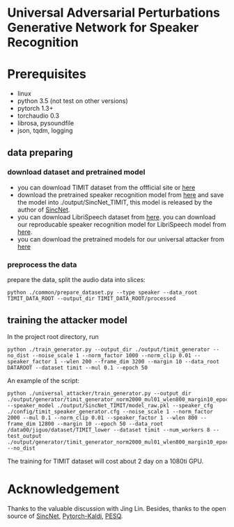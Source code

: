 # Universal Adversarial Perturbations Generative Network for Speaker Recognition


# Prerequisites
 - linux
 - python 3.5 (not test on other versions)
 - pytorch 1.3+
 - torchaudio 0.3
 - librosa, pysoundfile
 - json, tqdm, logging



## data preparing
### download dataset and pretrained model
 - you can download TIMIT dataset from the offficial site or [here](https://www.kaggle.com/nltkdata/timitcorpus)
 - download the pretrained speaker recognition model from [here](https://bitbucket.org/mravanelli/sincnet_models/) and save the model into ./output/SincNet_TIMIT, this model is released by the author of [SincNet](https://github.com/mravanelli/SincNet).
 - you can download LibriSpeech dataset from [here](http://www.openslr.org/12). you can download our reproducable speaker recognition model for LibriSpeech model from [here](https://drive.google.com/open?id=1AlFfwBY4Y72dJjVCHYAKCq4rry68qJve).
 - you can download the pretrained models for our universal attacker from [here](https://drive.google.com/open?id=1yfFGXOyHMay9q7-0T7s_y0Vddr8s2fo1)

### preprocess the data
prepare the data, split the audio data into slices:
```
python ./common/prepare_dataset.py --type speaker --data_root TIMIT_DATA_ROOT --output_dir TIMIT_DATA_ROOT/processed
```


## training the attacker model
In the project root directory, run
```
python ./train_generator.py --output_dir ./output/timit_generator --no_dist --noise_scale 1 --norm_factor 1000 --norm_clip 0.01 --speaker_factor 1 --wlen 200 --frame_dim 3200 --margin 10 --data_root DATAROOT --dataset timit --mul 0.1 --epoch 50
```
An example of the script:
```
python ./universal_attacker/train_generator.py --output_dir ./output/generator/timit_generator_norm2000_mul01_wlen800_margin10_epoch50_clip001_nolrdecay_fixdmse --speaker_model ./output/SincNet_TIMIT/model_raw.pkl --speaker_cfg ./config/timit_speaker_generator.cfg --noise_scale 1 --norm_factor 2000 --mul 0.1 --norm_clip 0.01 --speaker_factor 1 --wlen 800 --frame_dim 12800 --margin 10 --epoch 50 --data_root /data00/jiguo/dataset/TIMIT_lower --dataset timit --num_workers 8 --test_output ./output/generator/timit_generator_norm2000_mul01_wlen800_margin10_epoch50_clip001_nolrdecay_fixdmse_test --no_dist

```
The training for TIMIT dataset will cost about 2 day on a 1080ti GPU.


# Acknowledgement
Thanks to the valuable discussion with Jing Lin. Besides, thanks to the open source of [SincNet](https://github.com/mravanelli/SincNet), [Pytorch-Kaldi](https://github.com/mravanelli/pytorch-kaldi), [PESQ](https://github.com/vBaiCai/python-pesq).


